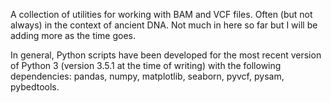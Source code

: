 A collection of utilities for working with BAM and VCF files. Often (but not
always) in the context of ancient DNA. Not much in here so far but I will be
adding more as the time goes.

In general, Python scripts have been developed for the most recent version
of Python 3 (version 3.5.1 at the time of writing) with the following dependencies:
pandas, numpy, matplotlib, seaborn, pyvcf, pysam, pybedtools.
